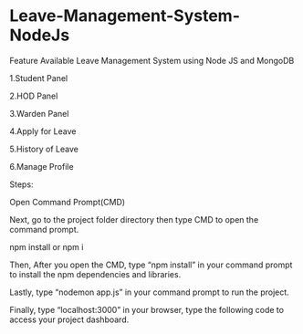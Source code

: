 # Leave-Management-System-NodeJs


Feature Available Leave Management System using Node JS and MongoDB

1.Student Panel

2.HOD Panel

3.Warden Panel

4.Apply for Leave

5.History of Leave

6.Manage Profile

Steps:

Open Command Prompt(CMD)

Next, go to the project folder directory then type CMD to open the command prompt.

npm install or npm i

Then, After you open the CMD, type “npm install” in your command prompt to install the npm dependencies and libraries.

Lastly, type “nodemon app.js” in your command prompt to run the project.

Finally, type “localhost:3000” in your browser, type the following code to access your project dashboard.
